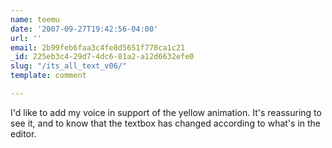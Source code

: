```yaml
---
name: teemu
date: '2007-09-27T19:42:56-04:00'
url: ''
email: 2b99feb6faa3c4fe8d5651f778ca1c21
_id: 225eb3c4-29d7-4dc6-81a2-a12d6632efe0
slug: "/its_all_text_v06/"
template: comment

---
```


I'd like to add my voice in support of the yellow animation. It's reassuring to see it, and to know that the textbox has changed according to what's in the editor.
